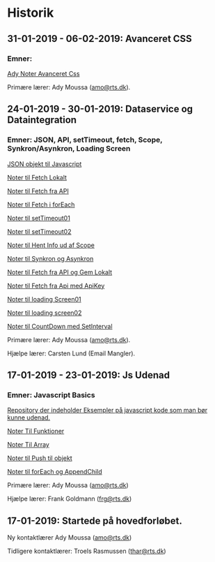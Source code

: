 # **Historik**

## 31-01-2019 - 06-02-2019: Avanceret CSS

### **Emner:**

[Ady Noter Avanceret Css](https://github.com/rts-cmk-wuhf01/rts-cmk-wuhf01-repo/blob/master/Fag%20Avanceret%20CSS/Fag%20Avanceret%20CSS.md)



Primære lærer: Ady Moussa (amo@rts.dk).

## 24-01-2019 - 30-01-2019: Dataservice og Dataintegration

### **Emner: JSON, API, setTimeout, fetch, Scope, Synkron/Asynkron, Loading Screen**

[JSON objekt til Javascript](https://github.com/Mikkelmbk/noter-alting/blob/master/mdnoter/Dataservice_Dataintegration/ParseJsonTilJavascript.md)

[Noter til Fetch Lokalt](https://github.com/Mikkelmbk/noter-alting/blob/master/mdnoter/Dataservice_Dataintegration/fetch_lokalt.md)

[Noter til Fetch fra API](https://github.com/Mikkelmbk/noter-alting/blob/master/mdnoter/Dataservice_Dataintegration/fetch_fra_API.md)

[Noter til Fetch i forEach](https://github.com/Mikkelmbk/noter-alting/blob/master/mdnoter/Dataservice_Dataintegration/fetch_i_forEach.md)

[Noter til setTimeout01](https://github.com/Mikkelmbk/noter-alting/blob/master/mdnoter/Dataservice_Dataintegration/setTimeout01.md)

[Noter til setTimeout02](https://github.com/Mikkelmbk/noter-alting/blob/master/mdnoter/Dataservice_Dataintegration/setTimeout02.md)

[Noter til Hent Info ud af Scope](https://github.com/Mikkelmbk/noter-alting/blob/master/mdnoter/Dataservice_Dataintegration/hent_information_ud_af_scope.md)

[Noter til Synkron og Asynkron](https://github.com/Mikkelmbk/noter-alting/blob/master/mdnoter/Dataservice_Dataintegration/synkron_og_asynkron.md)

[Noter til Fetch fra API og Gem Lokalt](https://github.com/Mikkelmbk/noter-alting/blob/master/mdnoter/Dataservice_Dataintegration/fetch_fra_api_gem_lokalt.md)

[Noter til Fetch fra Api med ApiKey](https://github.com/Mikkelmbk/noter-alting/blob/master/mdnoter/Dataservice_Dataintegration/fetch_api_med_apiKey.md)

[Noter til loading Screen01](https://github.com/Mikkelmbk/noter-alting/blob/master/mdnoter/Dataservice_Dataintegration/loading_screen01.md)

[Noter til loading screen02](https://github.com/Mikkelmbk/noter-alting/blob/master/mdnoter/Dataservice_Dataintegration/loading_screen02.md)

[Noter til CountDown med SetInterval](https://github.com/Mikkelmbk/noter-alting/blob/master/mdnoter/Dataservice_Dataintegration/countDown_med_setInterval.md)


Primære lærer: Ady Moussa (amo@rts.dk).

Hjælpe lærer: Carsten Lund (Email Mangler).

## 17-01-2019 - 23-01-2019: Js Udenad

### **Emner: Javascript Basics**

[Repository der indeholder Eksempler på javascript kode som man bør kunne udenad.](https://github.com/rts-cmk/js-udenad-wuhf01)

[Noter Til Funktioner](https://github.com/Mikkelmbk/noter-alting/blob/master/mdnoter/javascript_basics/Funktioner_test.md)

[Noter Til Array](https://github.com/Mikkelmbk/noter-alting/blob/master/mdnoter/javascript_basics/Array_test.md)

[Noter til Push til objekt](https://github.com/Mikkelmbk/noter-alting/blob/master/mdnoter/javascript_basics/PushTilObjekt.md)

[Noter til forEach og AppendChild](https://github.com/Mikkelmbk/noter-alting/blob/master/mdnoter/javascript_basics/forEachAppendChild.md)

Primære lærer: Ady Moussa (amo@rts.dk)

Hjælpe lærer: Frank Goldmann (frg@rts.dk)


## 17-01-2019: Startede på hovedforløbet.

Ny kontaktlærer Ady Moussa (amo@rts.dk)

Tidligere kontaktlærer: Troels Rasmussen (thar@rts.dk)

